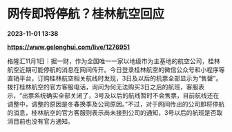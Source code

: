 # 网传即将停航？桂林航空回应

**2023-11-01 13:38**

**https://www.gelonghui.com/live/1276951**

格隆汇11月1日｜据一财，作为全国唯一一家以地级市为主基地的航空公司，桂林航空近期可能停航的消息在网间传开。今日登录桂林航空的微信公众号和小程序等直销平台，订购桂林航空相关航线时发现，3日及以后的机票全部显示为“售罄”。拨打桂林航空的官方客服电话，询问为何无法购买3日之后的航班，客服表示，“出票系统确实全部关闭了，3号及以后的航线暂时不会售票，目前航线还在调整中，调整的原因是冬春换季及公司原因。”不过，对于网间传出的公司即将停航的消息，桂林航空的官方客服则表示尚未接到公司的通知，3号以后的航班是否取消目前也没有官方通知。